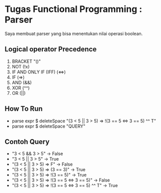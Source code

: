 # Tugas Functional Programming : Parser
Saya membuat parser yang bisa menentukan nilai operasi boolean.

## Logical operator Precedence
1. BRACKET "()"
2. NOT (!x)
3. IF AND ONLY IF (IFF) (<=>) 
4. IF (=>)
5. AND (&&)
6. XOR (^^)
7. OR (||)

## How To Run

- parse expr $ deleteSpace  "(3 < 5 || 3 > 5) => !(3 == 5 <=> 3 == 5) ^^ T"
- parse expr $ deleteSpace "QUERY"

## Contoh Query

- "3 < 5 && 3 > 5" -> False
- "3 < 5 || 3 > 5" -> True
- "(3 < 5 || 3 > 5) => F" -> False
- "(3 < 5 || 3 > 5) => (3 == 3)" -> True
- "(3 < 5 || 3 > 5) => !(3 == 5)" -> True
- "(3 < 5 || 3 > 5) => !(3 == 5 <=> 3 == 5)" -> False
- "(3 < 5 || 3 > 5) => !(3 == 5 <=> 3 == 5) ^^ T" -> True